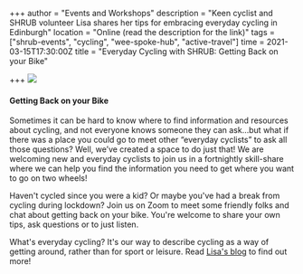 +++
author = "Events and Workshops"
description = "Keen cyclist and SHRUB volunteer Lisa shares her tips for embracing everyday cycling in Edinburgh"
location = "Online (read the description for the link)"
tags = ["shrub-events", "cycling", "wee-spoke-hub", "active-travel"]
time = 2021-03-15T17:30:00Z
title = "Everyday Cycling with SHRUB: Getting Back on your Bike"

+++
![](https://res.cloudinary.com/shrub-co-op/image/upload/v1612346945/shrubcoop.org/media/staying_safe_while_cycling_evdrxn.jpg)

#### **Getting Back on your Bike**

Sometimes it can be hard to know where to find information and resources about cycling, and not everyone knows someone they can ask…but what if there was a place you could go to meet other “everyday cyclists” to ask all those questions? Well, we’ve created a space to do just that! We are welcoming new and everyday cyclists to join us in a fortnightly skill-share where we can help you find the information you need to get where you want to go on two wheels!

Haven't cycled since you were a kid? Or maybe you've had a break from cycling during lockdown? Join us on Zoom to meet some friendly folks and chat about getting back on your bike. You're welcome to share your own tips, ask questions or to just listen. 

  
What's everyday cycling? It's our way to describe cycling as a way of getting around, rather than for sport or leisure. Read [Lisa's blog](https://www.shrubcoop.org/sharing-skills-for-everyday-cycling/) to find out more!